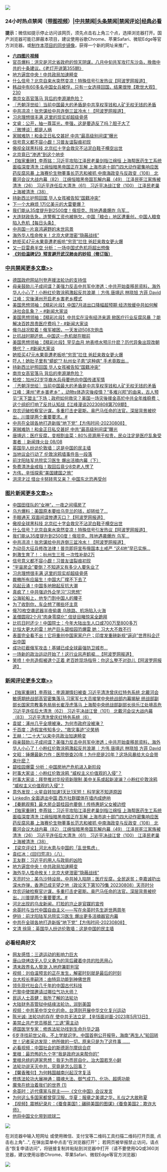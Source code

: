 ![](https://raw.githubusercontent.com/jsvpn/jsproxy/dev/64photo/fqnews-qr.jpg)

<div id="tt">
<h3>24小时热点禁闻（<a href="https://aaa.v2dns.tk/?QAjUl=BgRp5UNKRn&T5Vk=fPVH&Q59Ab=WxGE" target="_blank">带图视频</a>）|<a href="#%E4%B8%AD%E5%85%B1%E7%A6%81%E9%97%BB%E6%9B%B4%E5%A4%9A%E6%96%87%E7%AB%A0">中共禁闻</a>|<a href="#%E5%9B%BE%E7%89%87%E6%96%B0%E9%97%BB%E6%9B%B4%E5%A4%9A%E6%96%87%E7%AB%A0">头条禁闻</a>|<a href="#%E6%96%B0%E9%97%BB%E8%AF%84%E8%AE%BA%E6%9B%B4%E5%A4%9A%E6%96%87%E7%AB%A0">禁闻评论|<a href="#%E5%BF%85%E7%9C%8B%E7%BB%8F%E5%85%B8%E5%A5%BD%E6%96%87">经典必看</a></h3>
<div><b>提示：</b>微信如提示停止访问该网页，须先点击右上角三个点，选择浏览器打开。国产浏览器可能已屏蔽本项目，建议使用谷歌Chrome、苹果Safari、微软Edge等官方浏览器。或<a href="%E5%88%B6%E4%BD%9Cgit%E7%A6%81%E9%97%BB%E9%95%9C%E5%83%8F.md">制作本项目的同步镜像</a>，获得一个新的网址来推广。</div>
<ul>
<li><b><a href="http://d2.v2rss.gq/64.mp4" target="_blank">六四图片视频</a></b></li>
<li><a href="/sohnews/20230809/1917899.md">官员爆料：洪灾是河北省政府的惊天阴谋，八月中旬共军攻打东沙岛，挽救中共的十条建议。《老灯开讲第355期》</a></li>
<li><a href="/comments/20230809/1917939.md">地方逼宫中央！中共政局加速畸变</a></li>
<li><a href="/topimagenews/20230809/1918040.md">什么信号？北京自来水突然变凉！特殊信号引发热议【阿波罗网报道】</a></li>
<li><a href="/sohnews/20230809/1917849.md">韩战中有60多名中国女兵被俘，只有一女选择回国，结果很惨【欺世大观】  230</a></li>
<li><a href="/cbnews/20230809/1917976.md">南京女高官落马 背后的李源潮危险？</a></li>
<li><a href="/cbnews/20230809/1917957.md">〖兲朝浮世绘〗当前中国最大的矛盾是中共享权享钱和人矿无权无钱的矛盾</a></li>
<li><a href="/topimagenews/20230809/1918015.md">中共凉凉！张忠谋给中共连倒三盆冷水！【阿波罗网报道】</a></li>
<li><a href="/topimagenews/20230809/1917930.md">习总理想很丰满 这里的现实却超级骨感</a></li>
<li><a href="/sohnews/20230809/1918080.md">文睿：公开，抽一尊耳光，李强，这是要造反了吗？胆子大了</a></li>
<li><a href="/ssgc/20230809/1917840.md">〖微博谈〗都是人祸</a></li>
<li><a href="/cbnews/20230809/1917857.md">家贼难防！和金正日私交甚好 中共“最高级别间谍”曝光</a></li>
<li><a href="/topimagenews/20230809/1917954.md">信号意义都不容小觑！习普友谊裂痕初现</a></li>
<li><a href="/topimagenews/20230809/1918160.md">傲视全球黑科技 北京红十字会救灾不沾泥白鞋子横空出世</a></li>
<li><a href="/worldnews/20230809/1917846.md">北京竟已“渗透”到这个地步</a></li>
<li><a href="/comments/20230809/1918108.md">【独家重磅】李燕铭：习近平攻陷江泽民老巢剑指江绵恒 上海帮医药生工系统面临深度清洗 江绵恒暗黑帝国正在瓦解 上海市逾十部门四大动作密集响应医药反腐风暴 上海赛伦生物董事长范志和被抓 中南海政变与反政变（108） 北戴河会议大战内幕（82） 江绵恒暗黑帝国瓦解内幕（49） 江泽民死江家族被清洗（26） 习近平连任后大清洗（61） 习近平决战江曾（100） 江泽民老巢上海被清洗（38）</a></li>
<li><a href="/cbnews/20230809/1918016.md">持新西兰护照回国 华人女孩被告知“国籍冲突”</a></li>
<li><a href="/cnnews/20230809/1918006.md">下一个大麻烦 1万亿美元的大雷要爆？</a></li>
<li><a href="/topimagenews/20230809/1918028.md">我们能从35度提升到2500度！俄坦克、阵地遇袭爆炸 乌军...</a></li>
<li><a href="/baitai/20230809/1917839.md">大连财政告急，连警察工资也被拖欠，中国「粮仓」地区遭重创，中国人粮食陷入危机【每日头条】</a></li>
<li><a href="/ccpdope/20230810/1918204.md">中共国一片哀鸿遍野的末世风景</a></li>
<li><a href="/comments/20230809/1917932.md">海外华人性命攸关！北京大佬泄密“隐蔽战线”</a></li>
<li><a href="/cbnews/20230809/1918161.md">她拒买47元水果竟遭老板呛“穷货”拦住 爸赶来救女更火爆</a></li>
<li><a href="/baitai/20230809/1918107.md">又一巨雷悬半空 分析：一场中国式危机将超出想像</a></li>
<li><b><a href="/comments/20200207/1272816.md" target="_blank">《刘伯温碑记》预言避开武汉肺炎的妙招（修订版）</a></b></li>
</ul>
</div>

<div class="catlist">
<h3><a href="/cbnews/" target="_blank">中共禁闻</a><span><a href="/cbnews/" target="_blank" rel="nofollow">更多文章>></a></span></h3>
<ul>
<li><a href="/cbnews/20230810/1917941.md" target="_blank">德国政府网站刊登声援法轮功的支持信</a></li>
<li><a href="/comments/20230810/1918274.md" target="_blank">母亲鼓励儿子成间谍？美强力反击中共军中渗透；中共开始查移民资料，海外华人小心了！小粉红伦敦涂鸦激起反共浪潮 ｜方伟 唐靖远 林晓旭 方菲 David</a></li>
<li><a href="/cbnews/20230810/1918266.md" target="_blank">江峰：灾後涿州开启老乡害老乡模式</a></li>
<li><a href="/cbnews/20230810/1918238.md" target="_blank">美国思想领袖：【精彩片段】中国7月进出口降幅超预期 经济放缓中共如何解决社会乱象？ &#8211; #新闻大家谈</a></li>
<li><a href="/cbnews/20230810/1918229.md" target="_blank">美国思想领袖：【精彩片段】中共实在没有经济来源 掀医疗行业反腐风暴 ？能解决百姓昂贵医疗费吗？- #新闻大家谈</a></li>
<li><a href="/cbnews/20230810/1918219.md" target="_blank">俄乌战况胶着！俄军被困，一天发动508次炮击</a></li>
<li><a href="/cbnews/20230810/1918218.md" target="_blank">比抗战时期还低…中国这一危机就在眼前</a></li>
<li><a href="/cbnews/20230810/1918214.md" target="_blank">美国思想领袖：【精彩片段】罕见血月 地表喷水预示什麽？历代异象出现改朝换代？ &#8211; #新闻大家谈</a></li>
<li><a href="/cbnews/20230809/1918161.md" target="_blank">她拒买47元水果竟遭老板呛“穷货”拦住 爸赶来救女更火爆</a></li>
<li><a href="/cbnews/20230809/1918018.md" target="_blank">吓人！她肚子里有“蟒蛇”? 杭州女子患“这种病” 手术竟取出&#8230;</a></li>
<li><a href="/cbnews/20230809/1918016.md" target="_blank">持新西兰护照回国 华人女孩被告知“国籍冲突”</a></li>
<li><a href="/cbnews/20230809/1917976.md" target="_blank">南京女高官落马 背后的李源潮危险？</a></li>
<li><a href="/cbnews/20230809/1917975.md" target="_blank">检控：加州22岁华裔水兵母要他向中国传递军情</a></li>
<li><a href="/cbnews/20230809/1917957.md" target="_blank">〖兲朝浮世绘〗当前中国最大的矛盾是中共享权享钱和人矿无权无钱的矛盾</a></li>
<li><a href="/cbnews/20230809/1917951.md" target="_blank">江峰：涿州“老乡害老乡” ，动物s体造灾後疫情？“多难兴邦”的由来，古人预见“天下盟主”下场；政府如何救灾？美国一场灾後援金高於中共全年维稳费；这个组织打响了反共认知战【江峰漫谈20230808第709期】</a></li>
<li><a href="/comments/20230809/1917923.md" target="_blank">坎农识破检察官计谋，多重打击史密斯。奥巴马任命的法官，深层背景被挖出，川普提两个重要要求。#</a></li>
<li><a href="/comments/20230809/1917905.md" target="_blank">中共在全球各地打造新版“地下党”【方伟时间-20230808】</a></li>
<li><a href="/cbnews/20230809/1917857.md" target="_blank">家贼难防！和金正日私交甚好 中共“最高级别间谍”曝光</a></li>
<li><a href="/comments/20230809/1917825.md" target="_blank">唐靖远：医疗反腐，变相割韭菜；80%资源用于权贵，民众注定是医疗乱象受害者 ｜新闻烽火台 08/08</a></li>
<li><a href="/cbnews/20230809/1917816.md" target="_blank">英国华人纷访伦敦墙：这是中国的民主墙</a></li>
<li><a href="/cbnews/20230809/1917788.md" target="_blank">当地议会行动了 伦敦涂鸦墙事件告一段落</a></li>
<li><a href="/cbnews/20230808/1917713.md" target="_blank">前沈阳陆军总院实习医生 爆出活摘内幕（下）</a></li>
<li><a href="/cbnews/20230808/1917673.md" target="_blank">免费清洗金戒指！取回后竟少8克老人愣了</a></li>
<li><a href="/comments/20230808/1917652.md" target="_blank">方伟，辛恬探索“美国建国之旅”</a></li>
<li><a href="/cbnews/20230808/1917601.md" target="_blank">洪涝才过 怪台卡努转弯又来？ 中国东北恐再受创</a></li>

</ul>
</div>
<div class="catlist">
<h3><a href="/topimagenews/" target="_blank">图片新闻</a><span><a href="/topimagenews/" target="_blank" rel="nofollow">更多文章>></a></span></h3>
<ul>
<li><a href="/topimagenews/20230810/1918277.md" target="_blank">中国田径队的“女神”，一夜之间塌房了</a></li>
<li><a href="/topimagenews/20230810/1918276.md" target="_blank">乌方爆料：美国原本要给乌克兰的钱，却转给了…</a></li>
<li><a href="/topimagenews/20230810/1918239.md" target="_blank">手眼通天 双面间谍惨遭灭口？【阿波罗网报道】</a></li>
<li><a href="/topimagenews/20230809/1918160.md" target="_blank">傲视全球黑科技 北京红十字会救灾不沾泥白鞋子横空出世</a></li>
<li><a href="/topimagenews/20230809/1918040.md" target="_blank">什么信号？北京自来水突然变凉！特殊信号引发热议【阿波罗网报道】</a></li>
<li><a href="/topimagenews/20230809/1918028.md" target="_blank">我们能从35度提升到2500度！俄坦克、阵地遇袭爆炸 乌军&#8230;</a></li>
<li><a href="/topimagenews/20230809/1918015.md" target="_blank">中共凉凉！张忠谋给中共连倒三盆冷水！【阿波罗网报道】</a></li>
<li><a href="/topimagenews/20230809/1918014.md" target="_blank">为动员大征兵修改法律！普京即将宣布俄国本土戒严 “这4地”早已实施…</a></li>
<li><a href="/topimagenews/20230809/1918003.md" target="_blank">刺激生育了！：杭州生三孩 一次性补助2万</a></li>
<li><a href="/topimagenews/20230809/1917954.md" target="_blank">信号意义都不容小觑！习普友谊裂痕初现</a></li>
<li><a href="/topimagenews/20230809/1917952.md" target="_blank">“宇宙房企”要倒？不知道又有多少人要失业了</a></li>
<li><a href="/topimagenews/20230809/1917930.md" target="_blank">习总理想很丰满 这里的现实却超级骨感</a></li>
<li><a href="/topimagenews/20230809/1917822.md" target="_blank">裁撤所有应届生！中国大厂撑不下去了</a></li>
<li><a href="/topimagenews/20230809/1917813.md" target="_blank">风起云涌！中国多地掀起反抗大潮</a></li>
<li><a href="/topimagenews/20230809/1917799.md" target="_blank">真疯了！中共强迫外企学习“习思想”</a></li>
<li><a href="/topimagenews/20230809/1917798.md" target="_blank">公海轮船上，他专门割中国人的腰子</a></li>
<li><a href="/topimagenews/20230809/1917797.md" target="_blank">为了收割你，车企想了哪些坏主意</a></li>
<li><a href="/topimagenews/20230809/1917796.md" target="_blank">俄70枚空袭武器半夜偷袭 乌铁路、机场陷入火海</a></li>
<li><a href="/topimagenews/20230809/1917764.md" target="_blank">圣僧圆寂2个月“肉身零腐化” 信徒目睹惊呆全跪拜</a></li>
<li><a href="/topimagenews/20230808/1917684.md" target="_blank">比抗日时还少！中国院士：今年大陆出生人口或700万至800多万</a></li>
<li><a href="/topimagenews/20230808/1917672.md" target="_blank">比恒大更大的雷！地产巨头碧桂园恐爆雷 她：习大大不救不行</a></li>
<li><a href="/topimagenews/20230808/1917645.md" target="_blank">表面完全看不出！它将重创中国家家户户；印度发重磅新规“逼迫”世界科企迁出中国</a></li>
<li><a href="/topimagenews/20230808/1917617.md" target="_blank">成功拦截俄军攻击！基辅已成全球最强防卫城市…</a></li>
<li><a href="/topimagenews/20230808/1917600.md" target="_blank">一场新的政治运动开始了！这行业风声鹤唳&#8230;【阿波罗网报道】</a></li>
<li><a href="/topimagenews/20230808/1917563.md" target="_blank">笑喷！中共造假被逮个正着 老百姓现场指导：你这么整不对劲儿【阿波罗网报道】</a></li>

</ul>
</div>
<div class="catlist">
<h3><a href="/comments/" target="_blank">新闻评论</a><span><a href="/comments/" target="_blank" rel="nofollow">更多文章>></a></span></h3>
<ul>
<li><a href="/comments/20230810/1918287.md" target="_blank">【独家重磅】李燕铭：李源潮情妇被查 习近平清洗曾庆红特务系统 北戴河会敏感期统战部高官密集落马 习家军七大员接掌中央统战部内幕揭秘 统战部副部长国家宗教事务局局长崔茂虎落马 上海帮中央统战部副部长徐乐江处境高危 习近平连任后大清洗（62） 习近平决战江曾（101） 北戴河会议大战内幕（83） 习近平清洗曾庆红特务系统（6）</a></li>
<li><a href="/comments/20230810/1918281.md" target="_blank">袁斌：涿州几乎全境被淹，为何市政府没被淹？</a></li>
<li><a href="/comments/20230810/1918280.md" target="_blank">千百度：造假宣传知多少，“救灾事迹”沦笑柄</a></li>
<li><a href="/comments/20230810/1918279.md" target="_blank">王赫：“二十大”以来中共政治加速畸变</a></li>
<li><a href="/comments/20230810/1918274.md" target="_blank">母亲鼓励儿子成间谍？美强力反击中共军中渗透；中共开始查移民资料，海外华人小心了！小粉红伦敦涂鸦激起反共浪潮 ｜方伟 唐靖远 林晓旭 方菲 David</a></li>
<li><a href="/comments/20230810/1918267.md" target="_blank">文昭：锤爆最新力作：医院倒查20年！为什麽是20年？这场风暴给大众会带来什麽？</a></li>
<li><a href="/comments/20230810/1918236.md" target="_blank">碧桂园爆雷 分析：中国房地产危机进入新阶段</a></li>
<li><a href="/comments/20230809/1918171.md" target="_blank">时事大家谈：小粉红伦敦涂鸦 “威权主义价值观的入侵”？</a></li>
<li><a href="/comments/20230809/1918153.md" target="_blank">时事大家谈：拜登推对华投资新限制 美中关系或起新波澜？小粉红伦敦涂鸦 “威权主义价值观的入侵”？</a></li>
<li><a href="/comments/20230809/1918129.md" target="_blank">意外发现：火星自转加速1天比1天短！ 科学家不知道原因</a></li>
<li><a href="/comments/20230809/1918128.md" target="_blank">LinkedIn 全面退出中国 西方社群媒体在墙内成绝响</a></li>
<li><a href="/comments/20230809/1918127.md" target="_blank">【秦鹏观察】最大房企碧桂园也要倒！传杨惠妍父女被边控</a></li>
<li><a href="/comments/20230809/1918108.md" target="_blank">【独家重磅】李燕铭：习近平攻陷江泽民老巢剑指江绵恒 上海帮医药生工系统面临深度清洗 江绵恒暗黑帝国正在瓦解 上海市逾十部门四大动作密集响应医药反腐风暴 上海赛伦生物董事长范志和被抓 中南海政变与反政变（108） 北戴河会议大战内幕（82） 江绵恒暗黑帝国瓦解内幕（49） 江泽民死江家族被清洗（26） 习近平连任后大清洗（61） 习近平决战江曾（100） 江泽民老巢上海被清洗（38）</a></li>
<li><a href="/comments/20230809/1918103.md" target="_blank">【梁京评论】河北水患与中国的「乱世焦虑」</a></li>
<li><a href="/comments/20230809/1918081.md" target="_blank">袁红冰：《回归荒凉》（八）</a></li>
<li><a href="/comments/20230809/1917956.md" target="_blank">王友群：习近平的用人与政局的凶险</a></li>
<li><a href="/comments/20230809/1917939.md" target="_blank">地方逼宫中央！中共政局加速畸变</a></li>
<li><a href="/comments/20230809/1917932.md" target="_blank">海外华人性命攸关！北京大佬泄密“隐蔽战线”</a></li>
<li><a href="/comments/20230809/1917929.md" target="_blank">天亮时分：美乌沙特设局，中共掉入陷阱；医疗反腐，全民返贫；李嘉诚扔出深水炸弹，香港已成无望之地（政论天下第1079集 20230808）天亮时分</a></li>
<li><a href="/comments/20230809/1917923.md" target="_blank">坎农识破检察官计谋，多重打击史密斯。奥巴马任命的法官，深层背景被挖出，川普提两个重要要求。#</a></li>
<li><a href="/comments/20230809/1917914.md" target="_blank">河北出现的乌龙新闻，打脸的岂止是官媒的宣传</a></li>
<li><a href="/comments/20230809/1917913.md" target="_blank">余英时与当代中国自由主义——写在余英时先生逝世两周年</a></li>
<li><a href="/comments/20230809/1917912.md" target="_blank">伊铃：前沈阳陆军总院实习医生 爆出更多活摘器官内幕</a></li>
<li><a href="/comments/20230809/1917905.md" target="_blank">中共在全球各地打造新版“地下党”【方伟时间-20230808】</a></li>
<li><a href="/comments/20230809/1917894.md" target="_blank">文清 徐简：英国华人纷访伦敦墙：这是中国的民主墙</a></li>

</ul>
</div>

<div class="catlist">
<h3>必看经典好文</h3>
<ul>
<li><a href="/cbnews/20200126/1265515.md" target="_blank">网友感悟：三退运动的影响力巨大</a></li>
<li><a href="/cbnews/20220615/1745823.md" target="_blank">唐山烧烤店无人见义勇为的背后藏着中共的险恶用心</a></li>
<li><a href="/ccpdope/20220508/1730036.md" target="_blank">清末政界名人黎澍 入地府兼职判官</a></li>
<li><a href="/comments/20200628/1351782.md" target="_blank">视频：刘伯温预言的正在发生，解密时刻就是最后的时刻</a></li>
<li><a href="/aomi/life/20141109/310549.md" target="_blank">台大校长李嗣涔：由特异功能到神佛世界</a></li>
<li><a href="/comments/20220329/1711799.md" target="_blank">领先现代社会几千年的中国古代科技</a></li>
<li><a href="/comments/20210728/1595695.md" target="_blank">巴黎中使馆邀请过哪位气功大师？</a></li>
<li><a href="/ccpdope/20200729/1369047.md" target="_blank">民运人士高健：我所了解的法轮功</a></li>
<li><a href="/cbnews/20220713/1757692.md" target="_blank">大陆财务高管狱中结缘法轮功，润到美国</a></li>
<li><a href="/comments/20220119/1681422.md" target="_blank">视频：中共革中华文化的命，台湾则开展中华文化复兴运动</a></li>
<li><a href="/comments/20230513/1884082.md" target="_blank">陈光诚: 法轮功的存在 使中共无法立足 【辛恬面对面-2023年5月13日】</a></li>
<li><a href="/cbnews/20201004/1408019.md" target="_blank">美禁止共产党员移民 “三退”需主动</a></li>
<li><a href="/comments/20200607/783186.md" target="_blank">德国医学专家：修炼法轮功找到生命升华之路</a></li>
<li><a href="/comments/20210716/1588420.md" target="_blank">6岁寻找前世父母，不上学就识字。中国首例公开报导，海南“再生人”轮回转世！记者采访发现：他所做的一切，原来只是为了这件事 &#8230;&#8230;</a></li>
<li><a href="/comments/20200806/1375443.md" target="_blank">必看视频：中国社会的斯德哥尔摩综合症</a></li>
<li><a href="/lifebaike/20210115/1468011.md" target="_blank">里根：最恐怖的九个字“我是政府派来帮你的”</a></li>
<li><a href="/tculture/20171201/863884.md" target="_blank">里根总统的道家思想：我无为而民自化，治大国若烹小鲜</a></li>
<li><a href="/comments/20210308/1500552.md" target="_blank">法轮功说天灭中共，究竟是怎么回事？</a></li>
<li><a href="/bannedvideo/20210301/1495767.md" target="_blank">【馨香雅句】为何韩国越南兴起汉字复活</a></li>
<li><a href="/comments/20191203/1234383.md" target="_blank">修炼法轮功大展神通：摄魂大法、御气成刀、化功、超感功能</a></li>
<li><a href="/topimagenews/20180519/944624.md" target="_blank">魔鬼在统治着我们的世界 (1)</a></li>
<li><a href="/comments/20230502/1879311.md" target="_blank">余英时：近代儒家与民主——《文化中国》会议发言</a></li>
<li><a href="/comments/20220726/1762946.md" target="_blank">为何这么多国家都曾穿汉服，华夏：服章之美谓之华，礼仪之大故称夏</a></li>
<li><a href="/comments/20210123/1473011.md" target="_blank">【视频】震撼纪录片：《蚕食美国1：碾碎美国的图谋》《蚕食美国2：欺诈大师》</a></li>
<li><a href="/bannedvideo/20220502/1727317.md" target="_blank">他将中国文化带到琉球二</a></li>

</ul>
</div>

![](https://raw.githubusercontent.com/jsvpn/jsproxy/dev/64photo/fqnews-qr.jpg)

在浏览器中输入短网址 或使用微信、支付宝等二维码工具扫描二维码打开页面, 点击右上角"...", 在弹出菜单中点击“在浏览器打开”； 若网页被举报禁止访问，请点击“恢复申请访问”，将链接复制并粘贴到浏览器中打开（请不要使用QQ或360浏览器，建议使用谷歌Chrome、苹果Safari、微软Edge等官方浏览器）

![](https://raw.githubusercontent.com/jsvpn/jsproxy/dev/64photo/wx.jpg)